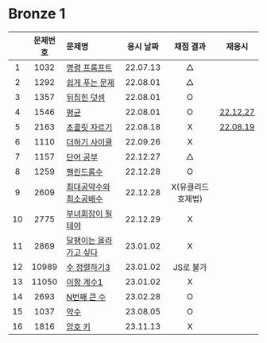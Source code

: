 # Bronze 1

|     | 문제번호 | 문제명                               | 응시 날짜 |     채점 결과     |            재응시            |
| :-: | :------: | :----------------------------------- | :-------: | :---------------: | :--------------------------: |
|  1  |   1032   | [명령 프롬프트](./1032.js)           | 22.07.13  |         △         |
|  2  |   1292   | [쉽게 푸는 문제](./1292.js)          | 22.08.01  |         △         |
|  3  |   1357   | [뒤집힌 덧셈](./1357.js)             | 22.08.01  |         O         |
|  4  |   1546   | [평균](./1546.js)                    | 22.08.01  |         O         | [22.12.27](./replay/1546.js) |
|  5  |   2163   | [초콜릿 자르기](./2163.js)           | 22.08.18  |         X         | [22.08.19](./replay/2163.js) |
|  6  |   1110   | [더하기 사이클](./1110.js)           | 22.09.26  |         X         |
|  7  |   1157   | [단어 공부](./1157.js)               | 22.12.27  |         △         |
|  8  |   1259   | [팰린드롬수](./1259.js)              | 22.12.28  |         O         |
|  9  |   2609   | [최대공약수와 최소공배수](./2609.js) | 22.12.28  | X(유클리드호제법) |
| 10  |   2775   | [부녀회장이 될테야](./2775.js)       | 22.12.29  |         X         |
| 11  |   2869   | [달팽이는 올라가고 싶다](./2869.js)  | 23.01.02  |         X         |
| 12  |  10989   | [수 정렬하기3](./10989.js)           | 23.01.02  |     JS로 불가     |
| 13  |  11050   | [이항 계수1](./11050.js)             | 23.01.02  |         X         |
| 14  |   2693   | [N번째 큰 수](./2693.js)             | 23.02.28  |         O         |
| 15  |   1037   | [약수](./1037.js)                    | 23.08.05  |         O         |
| 16  |   1816   | [암호 키](./1816.py)                 | 23.11.13  |         X         |
